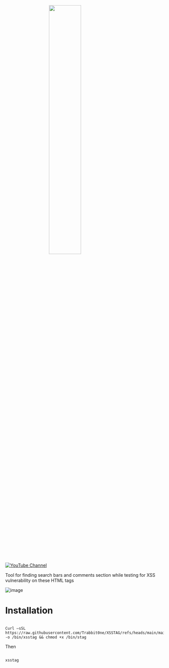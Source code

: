 <img src="https://github.com/user-attachments/assets/128f3f50-e8d0-4dfd-a32d-49b10f17a11a" style="width: 45%; display: block; margin: 0 auto;">

[![YouTube Channel](https://img.shields.io/badge/YouTube-Channel-red)](https://www.youtube.com/@TrabbitOne)


Tool for finding search bars and comments section while testing for XSS vulnerability on these HTML tags 

 ![image](https://github.com/user-attachments/assets/a17abd8c-099d-401a-a131-617d2f6cd586)


# Installation 

``` 

Curl –sSL https://raw.githubusercontent.com/Trabbit0ne/XSSTAG/refs/heads/main/main.sh -o /bin/xsstag && chmod +x /bin/stag 

```

Then 

```

xsstag 

```
